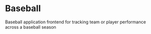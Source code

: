 # Baseball
Baseball application frontend for tracking team or player performance across a baseball season
